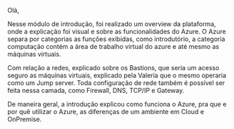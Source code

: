 Olá,

Nesse módulo de introdução, foi realizado um overview da plataforma, onde a explicação foi visual e sobre as funcionalidades do Azure.
O Azure separa por categorias as funções exibidas, como introdutório, a categoria computação contém a área de trabalho virtual do azure e até mesmo as máquinas virtuais.

Com relação a redes, explicado sobre os Bastions, que seria um acesso seguro as máquinas virtuais, explicado pela Valeria que o mesmo operaria como um Jump server.
Toda configuração de rede também é possível ser feita nessa camada, como Firewall, DNS, TCP/IP e Gateway.

De maneira geral, a introdução explicou como funciona o Azure, pra que e por quê utilizar o Azure, as diferenças de um ambiente em Cloud e OnPremise.
